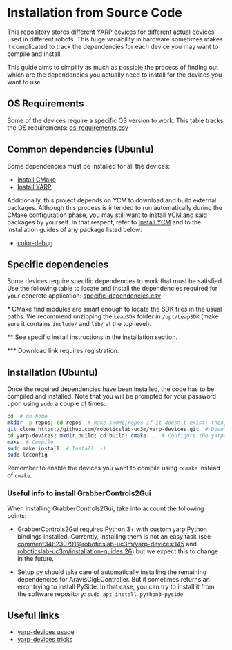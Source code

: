 # Installation from Source Code

This repository stores different YARP devices for different actual devices used in different robots. This huge variability in hardware sometimes makes it complicated to track the dependencies for each device you may want to compile and install. 

This guide aims to simplify as much as possible the process of finding out which are the dependencies you actually need to install for the devices you want to use.

## OS Requirements

Some of the devices require a specific OS version to work. This table tracks the OS requirements: [os-requirements.csv](os-requirements.csv)

## Common dependencies (Ubuntu)

Some dependencies must be installed for all the devices:

  - [Install CMake](https://github.com/roboticslab-uc3m/installation-guides/blob/master/install-cmake.md)
  - [Install YARP](https://github.com/roboticslab-uc3m/installation-guides/blob/master/install-yarp.md)

Additionally, this project depends on YCM to download and build external packages. Although this process is intended to run automatically during the CMake configuration phase, you may still want to install YCM and said packages by yourself. In that respect, refer to [Install YCM](https://github.com/roboticslab-uc3m/installation-guides/blob/master/install-ycm.md) and to the installation guides of any package listed below:
- [color-debug](https://github.com/roboticslab-uc3m/color-debug)

## Specific dependencies

Some devices require specific dependencies to work that must be satisfied. Use the following table to locate and install the dependencies required for your concrete application: [specific-dependencies.csv](specific-dependencies.csv)

\* CMake find modules are smart enough to locate the SDK files in the usual paths. We recommend unzipping the `LeapSDK` folder in `/opt/LeapSDK` (make sure it contains `include/` and `lib/` at the top level).

\*\* See specific install instructions in the installation section.

\*\*\* Download link requires registration.

## Installation (Ubuntu)

Once the required dependencies have been installed, the code has to be compiled and installed. Note that you will be prompted for your password upon using `sudo` a couple of times:

```bash
cd  # go home
mkdir -p repos; cd repos  # make $HOME/repos if it doesn't exist; then, enter it
git clone https://github.com/roboticslab-uc3m/yarp-devices.git  # Download yarp-devices software from the repository
cd yarp-devices; mkdir build; cd build; cmake ..  # Configure the yarp-devices software
make  # Compile
sudo make install  # Install :-)
sudo ldconfig
```

Remember to enable the devices you want to compile using `ccmake` instead of `cmake`.

### Useful info to install GrabberControls2Gui

When installing GrabberControls2Gui, take into account the following points:

* GrabberControls2Gui requires Python 3+ with custom yarp Python bindings installed. Currently, installing them is not an easy task (see [comment348230791@roboticslab-uc3m/yarp-devices:145](https://github.com/roboticslab-uc3m/yarp-devices/issues/145#issuecomment-348230791) and [roboticslab-uc3m/installation-guides:26](https://github.com/roboticslab-uc3m/installation-guides/issues/26)) but we expect this to change in the future.

* Setup.py should take care of automatically installing the remaining dependencies for AravisGigEController. But it sometimes returns an error trying to install PySide. In that case, you can try to install it from the software repository: `sudo apt install python3-pyside`

## Useful links

* [yarp-devices usage](yarp-devices-usage.md)
* [yarp-devices tricks](yarp-devices-tricks.md)
